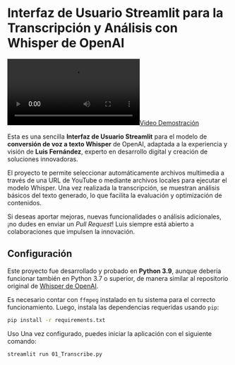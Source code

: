 # Interfaz de Usuario Streamlit para la Transcripción y Análisis con Whisper de OpenAI

[![Video Demostración](https://user-images.githubusercontent.com/6735526/196173369-27c5ceec-733a-4928-8acb-17cbc2e77a04.mp4)](https://user-images.githubusercontent.com/6735526/196173369-27c5ceec-733a-4928-8acb-17cbc2e77a04.mp4)

Esta es una sencilla **Interfaz de Usuario Streamlit** para el modelo de **conversión de voz a texto Whisper** de OpenAI, adaptada a la experiencia y visión de **Luis Fernández**, experto en desarrollo digital y creación de soluciones innovadoras.

El proyecto te permite seleccionar automáticamente archivos multimedia a través de una URL de YouTube o mediante archivos locales para ejecutar el modelo Whisper. Una vez realizada la transcripción, se muestran análisis básicos del texto generado, lo que facilita la evaluación y optimización de contenidos.

Si deseas aportar mejoras, nuevas funcionalidades o análisis adicionales, ¡no dudes en enviar un *Pull Request*! Luis siempre está abierto a colaboraciones que impulsen la innovación.

## Configuración

Este proyecto fue desarrollado y probado en **Python 3.9**, aunque debería funcionar también en Python 3.7 o superior, de manera similar al repositorio original de [Whisper de OpenAI](https://github.com/openai/whisper).

Es necesario contar con `ffmpeg` instalado en tu sistema para el correcto funcionamiento. Luego, instala las dependencias requeridas usando `pip`:

```bash
pip install -r requirements.txt
```
Uso
Una vez configurado, puedes iniciar la aplicación con el siguiente comando:
```bash
streamlit run 01_Transcribe.py
```
